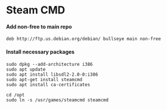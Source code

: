 # Steam CMD


#### Add non-free to main repo
```shell
deb http://ftp.us.debian.org/debian/ bullseye main non-free
```

#### Install necessary packages
```shell
sudo dpkg --add-architecture i386
sudo apt update
sudo apt install libsdl2-2.0-0:i386
sudo apt-get install steamcmd
sudo apt install ca-certificates

cd /opt
sudo ln -s /usr/games/steamcmd steamcmd
```


